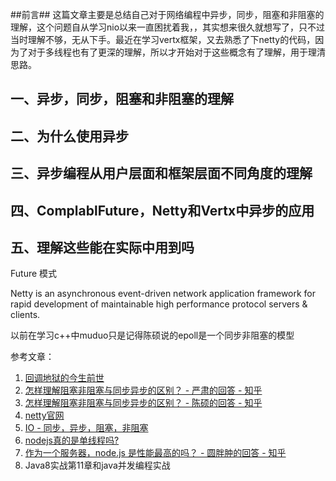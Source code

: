##前言##
这篇文章主要是总结自己对于网络编程中异步，同步，阻塞和非阻塞的理解，这个问题自从学习nio以来一直困扰着我，，其实想来很久就想写了，只不过当时理解不够，无从下手。最近在学习vertx框架，又去熟悉了下netty的代码，因为了对于多线程也有了更深的理解，所以才开始对于这些概念有了理解，用于理清思路。


## 一、异步，同步，阻塞和非阻塞的理解


## 二、为什么使用异步


## 三、异步编程从用户层面和框架层面不同角度的理解


## 四、ComplablFuture，Netty和Vertx中异步的应用

## 五、理解这些能在实际中用到吗


Future 模式

Netty is an asynchronous event-driven network application framework 
for rapid development of maintainable high performance protocol servers & clients.



以前在学习c++中muduo只是记得陈硕说的epoll是一个同步非阻塞的模型


参考文章：

1. [回调地狱的今生前世](https://juejin.im/entry/57fa6a4e67f3560058752542)
2. [怎样理解阻塞非阻塞与同步异步的区别？ - 严肃的回答 - 知乎](https://www.zhihu.com/question/19732473/answer/20851256)
3. [怎样理解阻塞非阻塞与同步异步的区别？ - 陈硕的回答 - 知乎](https://www.zhihu.com/question/19732473/answer/26091478)
4. [netty官网](https://netty.io/)
5. [IO - 同步，异步，阻塞，非阻塞 ](https://blog.csdn.net/historyasamirror/article/details/5778378)
6. [nodejs真的是单线程吗?](https://segmentfault.com/a/1190000014926921)
7. [作为一个服务器，node.js 是性能最高的吗？ - 圆胖肿的回答 - 知乎](https://www.zhihu.com/question/35280583/answer/487808916)
6. Java8实战第11章和java并发编程实战


[1]:https://www.zhihu.com/question/35280583/answer/487808916